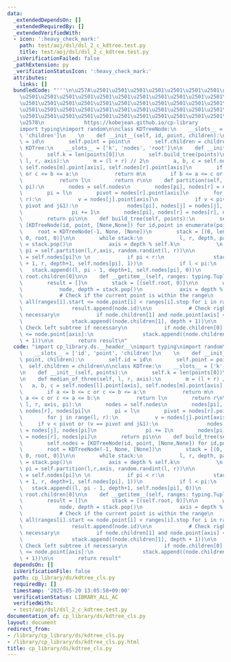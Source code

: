 ```yaml
---
data:
  _extendedDependsOn: []
  _extendedRequiredBy: []
  _extendedVerifiedWith:
  - icon: ':heavy_check_mark:'
    path: test/aoj/dsl/dsl_2_c_kdtree.test.py
    title: test/aoj/dsl/dsl_2_c_kdtree.test.py
  _isVerificationFailed: false
  _pathExtension: py
  _verificationStatusIcon: ':heavy_check_mark:'
  attributes:
    links: []
  bundledCode: "'''\n\u257A\u2501\u2501\u2501\u2501\u2501\u2501\u2501\u2501\u2501\u2501\
    \u2501\u2501\u2501\u2501\u2501\u2501\u2501\u2501\u2501\u2501\u2501\u2501\u2501\
    \u2501\u2501\u2501\u2501\u2501\u2501\u2501\u2501\u2501\u2501\u2501\u2501\u2501\
    \u2501\u2501\u2501\u2501\u2501\u2501\u2501\u2501\u2501\u2501\u2501\u2501\u2501\
    \u2501\u2501\u2501\u2501\u2501\u2501\u2501\u2501\u2501\u2501\u2501\u2501\u2501\
    \u2578\n             https://kobejean.github.io/cp-library               \n'''\n\
    import typing\nimport random\n\nclass KDTreeNode:\n    __slots__ = ['id', 'point',\
    \ 'children']\n    \n    def __init__(self, id, point, children):\n        self.id\
    \ = id\n        self.point = point\n        self.children = children\n\nclass\
    \ KDTree:\n    __slots__ = ['k', 'nodes', 'root']\n\n    def __init__(self, points):\n\
    \        self.k = len(points[0])\n        self.build_tree(points)\n\n    def median_of_three(self,\
    \ l, r, axis):\n        m = (l + r) // 2\n        a, b, c = self.nodes[l].point[axis],\
    \ self.nodes[m].point[axis], self.nodes[r].point[axis]\n        if a <= b <= c\
    \ or c <= b <= a:\n            return m\n        if b <= a <= c or c <= a <= b:\n\
    \            return l\n        return r\n\n    def partition(self, l, r, axis,\
    \ pi):\n        nodes = self.nodes\n        nodes[pi], nodes[r] = nodes[r], nodes[pi]\n\
    \        pi = l\n        pivot = nodes[r].point[axis]\n        for j in range(l,\
    \ r):\n            v = nodes[j].point[axis]\n            if v < pivot or (v ==\
    \ pivot and j&1):\n                nodes[pi], nodes[j] = nodes[j], nodes[pi]\n\
    \                pi += 1\n        nodes[pi], nodes[r] = nodes[r], nodes[pi]\n\
    \        return pi\n\n    def build_tree(self, points):\n        self.nodes =\
    \ [KDTreeNode(id, point, [None,None]) for id,point in enumerate(points)]\n   \
    \     root = KDTreeNode(-1, None, [None])\n        stack = [(0, len(points)-1,\
    \ 0, root, 0)]\n\n        while stack:\n            l, r, depth, parent, child\
    \ = stack.pop()\n            axis = depth % self.k\n            \n           \
    \ pi = self.partition(l,r,axis, random.randint(l, r))\n\n            parent.children[child]\
    \ = self.nodes[pi]\n \n            if pi < r:\n                stack.append((pi\
    \ + 1, r, depth+1, self.nodes[pi], 1))\n            if l < pi:\n             \
    \   stack.append((l, pi - 1, depth+1, self.nodes[pi], 0))\n        self.root =\
    \ root.children[0]\n\n    def __getitem__(self, ranges: typing.Tuple[slice]):\n\
    \        result = []\n        stack = [(self.root, 0)]\n\n        while stack:\n\
    \            node, depth = stack.pop()\n            axis = depth % self.k\n\n\
    \            # Check if the current point is within the range\n            if\
    \ all(ranges[i].start <= node.point[i] < ranges[i].stop for i in range(self.k)):\n\
    \                result.append(node.id)\n\n            # Check right subtree if\
    \ necessary\n            if node.children[1] and node.point[axis] < ranges[axis].stop:\n\
    \                stack.append((node.children[1], depth + 1))\n\n            #\
    \ Check left subtree if necessary\n            if node.children[0] and ranges[axis].start\
    \ <= node.point[axis]:\n                stack.append((node.children[0], depth\
    \ + 1))\n\n        return result\n"
  code: "import cp_library.ds.__header__\nimport typing\nimport random\n\nclass KDTreeNode:\n\
    \    __slots__ = ['id', 'point', 'children']\n    \n    def __init__(self, id,\
    \ point, children):\n        self.id = id\n        self.point = point\n      \
    \  self.children = children\n\nclass KDTree:\n    __slots__ = ['k', 'nodes', 'root']\n\
    \n    def __init__(self, points):\n        self.k = len(points[0])\n        self.build_tree(points)\n\
    \n    def median_of_three(self, l, r, axis):\n        m = (l + r) // 2\n     \
    \   a, b, c = self.nodes[l].point[axis], self.nodes[m].point[axis], self.nodes[r].point[axis]\n\
    \        if a <= b <= c or c <= b <= a:\n            return m\n        if b <=\
    \ a <= c or c <= a <= b:\n            return l\n        return r\n\n    def partition(self,\
    \ l, r, axis, pi):\n        nodes = self.nodes\n        nodes[pi], nodes[r] =\
    \ nodes[r], nodes[pi]\n        pi = l\n        pivot = nodes[r].point[axis]\n\
    \        for j in range(l, r):\n            v = nodes[j].point[axis]\n       \
    \     if v < pivot or (v == pivot and j&1):\n                nodes[pi], nodes[j]\
    \ = nodes[j], nodes[pi]\n                pi += 1\n        nodes[pi], nodes[r]\
    \ = nodes[r], nodes[pi]\n        return pi\n\n    def build_tree(self, points):\n\
    \        self.nodes = [KDTreeNode(id, point, [None,None]) for id,point in enumerate(points)]\n\
    \        root = KDTreeNode(-1, None, [None])\n        stack = [(0, len(points)-1,\
    \ 0, root, 0)]\n\n        while stack:\n            l, r, depth, parent, child\
    \ = stack.pop()\n            axis = depth % self.k\n            \n           \
    \ pi = self.partition(l,r,axis, random.randint(l, r))\n\n            parent.children[child]\
    \ = self.nodes[pi]\n \n            if pi < r:\n                stack.append((pi\
    \ + 1, r, depth+1, self.nodes[pi], 1))\n            if l < pi:\n             \
    \   stack.append((l, pi - 1, depth+1, self.nodes[pi], 0))\n        self.root =\
    \ root.children[0]\n\n    def __getitem__(self, ranges: typing.Tuple[slice]):\n\
    \        result = []\n        stack = [(self.root, 0)]\n\n        while stack:\n\
    \            node, depth = stack.pop()\n            axis = depth % self.k\n\n\
    \            # Check if the current point is within the range\n            if\
    \ all(ranges[i].start <= node.point[i] < ranges[i].stop for i in range(self.k)):\n\
    \                result.append(node.id)\n\n            # Check right subtree if\
    \ necessary\n            if node.children[1] and node.point[axis] < ranges[axis].stop:\n\
    \                stack.append((node.children[1], depth + 1))\n\n            #\
    \ Check left subtree if necessary\n            if node.children[0] and ranges[axis].start\
    \ <= node.point[axis]:\n                stack.append((node.children[0], depth\
    \ + 1))\n\n        return result"
  dependsOn: []
  isVerificationFile: false
  path: cp_library/ds/kdtree_cls.py
  requiredBy: []
  timestamp: '2025-05-20 13:05:58+09:00'
  verificationStatus: LIBRARY_ALL_AC
  verifiedWith:
  - test/aoj/dsl/dsl_2_c_kdtree.test.py
documentation_of: cp_library/ds/kdtree_cls.py
layout: document
redirect_from:
- /library/cp_library/ds/kdtree_cls.py
- /library/cp_library/ds/kdtree_cls.py.html
title: cp_library/ds/kdtree_cls.py
---
```

